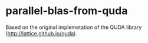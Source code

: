 # parallel-blas-from-quda
Based on the original implemetation of the QUDA library (http://lattice.github.io/quda). 
